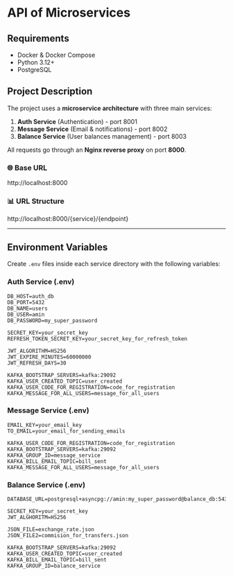# API of Microservices  

## Requirements  
- Docker & Docker Compose  
- Python 3.12+  
- PostgreSQL  

## Project Description  
The project uses a **microservice architecture** with three main services:  

1. **Auth Service** (Authentication) - port 8001  
2. **Message Service** (Email & notifications) - port 8002  
3. **Balance Service** (User balances management) - port 8003  

All requests go through an **Nginx reverse proxy** on port **8000**.  

### 🌐 Base URL  
http://localhost:8000  

### 📊 URL Structure  
http://localhost:8000/{service}/{endpoint}  

---

## Environment Variables  

Create `.env` files inside each service directory with the following variables:  

### Auth Service (.env)  
```env
DB_HOST=auth_db
DB_PORT=5432
DB_NAME=users
DB_USER=amin
DB_PASSWORD=my_super_password

SECRET_KEY=your_secret_key
REFRESH_TOKEN_SECRET_KEY=your_secret_key_for_refresh_token

JWT_ALGORITHM=HS256
JWT_EXPIRE_MINUTES=60000000
JWT_REFRESH_DAYS=30

KAFKA_BOOTSTRAP_SERVERS=kafka:29092
KAFKA_USER_CREATED_TOPIC=user_created
KAFKA_USER_CODE_FOR_REGISTRATION=code_for_registration
KAFKA_MESSAGE_FOR_ALL_USERS=message_for_all_users
```
### Message Service (.env)
```env
EMAIL_KEY=your_email_key
TO_EMAIL=your_email_for_sending_emails

KAFKA_USER_CODE_FOR_REGISTRATION=code_for_registration
KAFKA_BOOTSTRAP_SERVERS=kafka:29092
KAFKA_GROUP_ID=message_service
KAFKA_BILL_EMAIL_TOPIC=bill_sent
KAFKA_MESSAGE_FOR_ALL_USERS=message_for_all_users
```
### Balance Service (.env)
```env
DATABASE_URL=postgresql+asyncpg://amin:my_super_password@balance_db:5432/balances

SECRET_KEY=your_secret_key
JWT_ALGHORITM=HS256

JSON_FILE=exchange_rate.json
JSON_FILE2=commision_for_transfers.json

KAFKA_BOOTSTRAP_SERVERS=kafka:29092
KAFKA_USER_CREATED_TOPIC=user_created
KAFKA_BILL_EMAIL_TOPIC=bill_sent
KAFKA_GROUP_ID=balance_service
```
